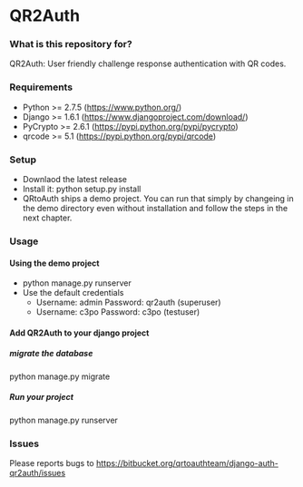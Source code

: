 # QR2Auth #


### What is this repository for? ###
QR2Auth: User friendly challenge response authentication with QR codes.


### Requirements ###
* Python >= 2.7.5      (https://www.python.org/)
* Django >= 1.6.1      (https://www.djangoproject.com/download/)
* PyCrypto >= 2.6.1    (https://pypi.python.org/pypi/pycrypto)
* qrcode >= 5.1        (https://pypi.python.org/pypi/qrcode)


### Setup ###
* Downlaod the latest release
* Install it: python setup.py install
* QRtoAuth ships a demo project. You can run that simply by changeing in the demo directory even without installation and follow the steps in the next chapter.


### Usage ###
#### Using the demo project ####
* python manage.py runserver
* Use the default credentials
    * Username: admin Password: qr2auth (superuser)
    * Username: c3po Password: c3po     (testuser)

#### Add QR2Auth to your django project ####
##### migrate the database #####
python manage.py migrate

##### Run your project #####
python manage.py runserver


### Issues ###
Please reports bugs to https://bitbucket.org/qrtoauthteam/django-auth-qr2auth/issues
